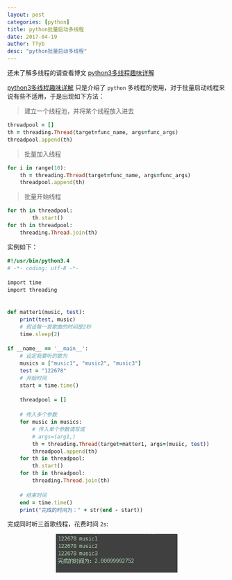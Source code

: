 ```yaml
---
layout: post
categories: [python]
title: python批量启动多线程
date: 2017-04-19
author: TTyb
desc: "python批量启动多线程"
---
```


还未了解多线程的请查看博文 [python3多线程趣味详解](http://www.cnblogs.com/TTyb/p/5846745.html)

[python3多线程趣味详解](http://www.tybai.com/python/python%E5%A4%9A%E7%BA%BF%E7%A8%8B%E8%B6%A3%E5%91%B3%E8%AF%A6%E8%A7%A3.html) 只是介绍了 `python` 多线程的使用，对于批量启动线程来说有些不适用，于是出现如下方法：

> 建立一个线程池，并将某个线程放入进去

~~~ruby
threadpool = []
th = threading.Thread(target=func_name, args=func_args)
threadpool.append(th)
~~~

> 批量加入线程

~~~ruby
for i in range(10):
    th = threading.Thread(target=func_name, args=func_args)
    threadpool.append(th)
~~~

> 批量开始线程

~~~ruby
for th in threadpool:
        th.start()
for th in threadpool:
    threading.Thread.join(th)
~~~

实例如下：

~~~ruby
#!/usr/bin/python3.4
# -*- coding: utf-8 -*-

import time
import threading


def matter1(music, test):
    print(test, music)
    # 假设每一首歌曲的时间是2秒
    time.sleep(2)

if __name__ == '__main__':
    # 设定我要听的歌为
    musics = ["music1", "music2", "music3"]
    test = "122678"
    # 开始时间
    start = time.time()

    threadpool = []

    # 传入多个参数
    for music in musics:
        # 传入单个参数请写成
        # args=(arg1,)
        th = threading.Thread(target=matter1, args=(music, test))
        threadpool.append(th)
    for th in threadpool:
        th.start()
    for th in threadpool:
        threading.Thread.join(th)

    # 结束时间
    end = time.time()
    print("完成的时间为：" + str(end - start))
~~~

完成同时听三首歌线程，花费时间 `2s`:

<p style="text-align:center"><img src="/static/postimage/python/threading/996148-20170419102557243-1546143581.png" class="img-responsive"style="display: block; margin-right: auto; margin-left: auto;"></p>
